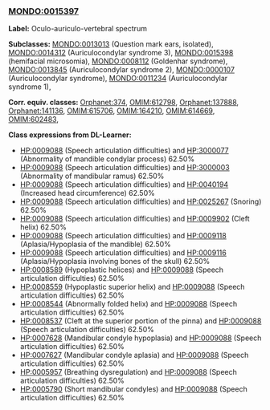 
### [MONDO:0015397](http://purl.obolibrary.org/obo/MONDO_0015397)
**Label:** Oculo-auriculo-vertebral spectrum

**Subclasses:** [MONDO:0013013](http://purl.obolibrary.org/obo/MONDO_0013013) (Question mark ears, isolated), [MONDO:0014312](http://purl.obolibrary.org/obo/MONDO_0014312) (Auriculocondylar syndrome 3), [MONDO:0015398](http://purl.obolibrary.org/obo/MONDO_0015398) (hemifacial microsomia), [MONDO:0008112](http://purl.obolibrary.org/obo/MONDO_0008112) (Goldenhar syndrome), [MONDO:0013845](http://purl.obolibrary.org/obo/MONDO_0013845) (Auriculocondylar syndrome 2), [MONDO:0000107](http://purl.obolibrary.org/obo/MONDO_0000107) (Auriculocondylar syndrome), [MONDO:0011234](http://purl.obolibrary.org/obo/MONDO_0011234) (Auriculocondylar syndrome 1), 

**Corr. equiv. classes:** [Orphanet:374](http://www.orpha.net/ORDO/Orphanet_374), [OMIM:612798](http://purl.obolibrary.org/obo/OMIM_612798), [Orphanet:137888](http://www.orpha.net/ORDO/Orphanet_137888), [Orphanet:141136](http://www.orpha.net/ORDO/Orphanet_141136), [OMIM:615706](http://purl.obolibrary.org/obo/OMIM_615706), [OMIM:164210](http://purl.obolibrary.org/obo/OMIM_164210), [OMIM:614669](http://purl.obolibrary.org/obo/OMIM_614669), [OMIM:602483](http://purl.obolibrary.org/obo/OMIM_602483), 

**Class expressions from DL-Learner:**

- [HP:0009088](http://purl.obolibrary.org/obo/HP_0009088) (Speech articulation difficulties) and [HP:3000077](http://purl.obolibrary.org/obo/HP_3000077) (Abnormality of mandible condylar process) 62.50%
- [HP:0009088](http://purl.obolibrary.org/obo/HP_0009088) (Speech articulation difficulties) and [HP:3000003](http://purl.obolibrary.org/obo/HP_3000003) (Abnormality of mandibular ramus) 62.50%
- [HP:0009088](http://purl.obolibrary.org/obo/HP_0009088) (Speech articulation difficulties) and [HP:0040194](http://purl.obolibrary.org/obo/HP_0040194) (Increased head circumference) 62.50%
- [HP:0009088](http://purl.obolibrary.org/obo/HP_0009088) (Speech articulation difficulties) and [HP:0025267](http://purl.obolibrary.org/obo/HP_0025267) (Snoring) 62.50%
- [HP:0009088](http://purl.obolibrary.org/obo/HP_0009088) (Speech articulation difficulties) and [HP:0009902](http://purl.obolibrary.org/obo/HP_0009902) (Cleft helix) 62.50%
- [HP:0009088](http://purl.obolibrary.org/obo/HP_0009088) (Speech articulation difficulties) and [HP:0009118](http://purl.obolibrary.org/obo/HP_0009118) (Aplasia/Hypoplasia of the mandible) 62.50%
- [HP:0009088](http://purl.obolibrary.org/obo/HP_0009088) (Speech articulation difficulties) and [HP:0009116](http://purl.obolibrary.org/obo/HP_0009116) (Aplasia/Hypoplasia involving bones of the skull) 62.50%
- [HP:0008589](http://purl.obolibrary.org/obo/HP_0008589) (Hypoplastic helices) and [HP:0009088](http://purl.obolibrary.org/obo/HP_0009088) (Speech articulation difficulties) 62.50%
- [HP:0008559](http://purl.obolibrary.org/obo/HP_0008559) (Hypoplastic superior helix) and [HP:0009088](http://purl.obolibrary.org/obo/HP_0009088) (Speech articulation difficulties) 62.50%
- [HP:0008544](http://purl.obolibrary.org/obo/HP_0008544) (Abnormally folded helix) and [HP:0009088](http://purl.obolibrary.org/obo/HP_0009088) (Speech articulation difficulties) 62.50%
- [HP:0008537](http://purl.obolibrary.org/obo/HP_0008537) (Cleft at the superior portion of the pinna) and [HP:0009088](http://purl.obolibrary.org/obo/HP_0009088) (Speech articulation difficulties) 62.50%
- [HP:0007628](http://purl.obolibrary.org/obo/HP_0007628) (Mandibular condyle hypoplasia) and [HP:0009088](http://purl.obolibrary.org/obo/HP_0009088) (Speech articulation difficulties) 62.50%
- [HP:0007627](http://purl.obolibrary.org/obo/HP_0007627) (Mandibular condyle aplasia) and [HP:0009088](http://purl.obolibrary.org/obo/HP_0009088) (Speech articulation difficulties) 62.50%
- [HP:0005957](http://purl.obolibrary.org/obo/HP_0005957) (Breathing dysregulation) and [HP:0009088](http://purl.obolibrary.org/obo/HP_0009088) (Speech articulation difficulties) 62.50%
- [HP:0005790](http://purl.obolibrary.org/obo/HP_0005790) (Short mandibular condyles) and [HP:0009088](http://purl.obolibrary.org/obo/HP_0009088) (Speech articulation difficulties) 62.50%


